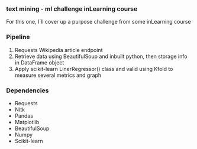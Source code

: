 ### text mining - ml challenge inLearning course

For this one, I´ll cover up a purpose challenge from some inLearning course

### Pipeline
<ol>
<li>Requests Wikipedia article endpoint</li>
<li>Retrieve data using BeautifulSoup and inbuilt python, then storage info in DataFrame object</li>
<li>Apply scikit-learn LinerRegressor() class and valid using Kfold to measure several metrics and graph</li>
</ol>

### Dependencies
- Requests
- Nltk
- Pandas
- Matplotlib
- BeautifulSoup
- Numpy
- Scikit-learn
